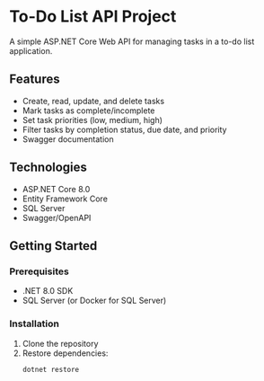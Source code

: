 # To-Do List API Project

A simple ASP.NET Core Web API for managing tasks in a to-do list application.

## Features
- Create, read, update, and delete tasks
- Mark tasks as complete/incomplete
- Set task priorities (low, medium, high)
- Filter tasks by completion status, due date, and priority
- Swagger documentation

## Technologies
- ASP.NET Core 8.0
- Entity Framework Core
- SQL Server
- Swagger/OpenAPI

## Getting Started

### Prerequisites
- .NET 8.0 SDK
- SQL Server (or Docker for SQL Server)

### Installation
1. Clone the repository
2. Restore dependencies:
   ```bash
   dotnet restore